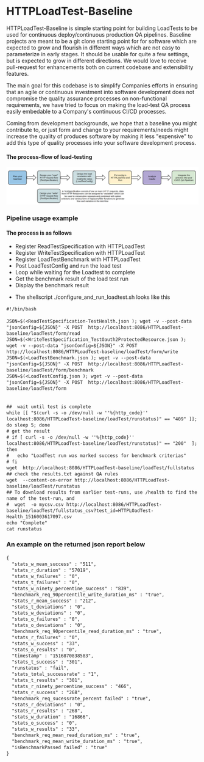 # HTTPLoadTest-Baseline


HTTPLoadTest-Baseline is simple starting point for building LoadTests to be used for continuous deploy/continuous production QA pipelines. Baseline projects
are meant to be a git clone starting point for for software which are expected to grow and flourish in different ways which are not easy to parameterize in 
early stages. It should be usable for quite a few settings, but is expected to grow in different directions. We would love to receive pull-request for enhancements 
both on current codebase and extensibility features.

The main goal for this codebase is to simplify Companies efforts in ensuring that an agile or continuous investment into
software development does not compromise the quality assurance processes on non-functional requirements, we have tried to focus on making the load-test 
QA process easily embedable to a Company's continuous CI/CD processes.

Coming from development backgrounds, we hope that a baseline you might contribute to, or just form and change to your requirements/needs might increase 
the quality of produces software by making it less "expensive" to add this type of quality processes into your software development process.

#### The process-flow of load-testing

![The flow of LoadTest investments](https://github.com/Cantara/HTTPLoadTest-Baseline/raw/master/images/HTTPLoadTest-FullProcessFlow.png)



### Pipeline usage example

#### The process is as follows
* Register ReadTestSpecification with HTTPLoadTest
* Register WriteTestSpecification with HTTPLoadTest
* Register LoadTestBenchmark with HTTPLoadTest
* Post LoadTestConfig and run the load test
* Loop while waiting for the Loadtest to complete
* Get the benchmark result of the load test run 
* Display the benchmark result


- The shellscript ./configure_and_run_loadtest.sh looks like this
```jshelllanguage
#!/bin/bash

JSON=$(<ReadTestSpecification-TestHealth.json ); wget -v --post-data "jsonConfig=${JSON}" -X POST  http://localhost:8086/HTTPLoadTest-baseline/loadTest/form/read
JSON=$(<WriteTestSpecification_TestOauth2ProtectedResource.json ); wget -v --post-data "jsonConfig=${JSON}" -X POST  http://localhost:8086/HTTPLoadTest-baseline/loadTest/form/write
JSON=$(<LoadTestBenchmark.json ); wget -v --post-data "jsonConfig=${JSON}" -X POST  http://localhost:8086/HTTPLoadTest-baseline/loadTest/form/benchmark
JSON=$(<LoadTestConfig.json ); wget -v --post-data "jsonConfig=${JSON}" -X POST  http://localhost:8086/HTTPLoadTest-baseline/loadTest/form


##  wait until test is complete
while [[ "$(curl -s -o /dev/null -w ''%{http_code}'' localhost:8086/HTTPLoadTest-baseline/loadTest/runstatus)" == "409" ]]; do sleep 5; done
# get the result
# if [ curl -s -o /dev/null -w ''%{http_code}'' localhost:8086/HTTPLoadTest-baseline/loadTest/runstatus)" == "200"  ]; then
#   echo "LoadTest run was marked success for benchmark criterias"
# fi
wget  http://localhost:8086/HTTPLoadTest-baseline/loadTest/fullstatus
## check the results.txt against QA rules
wget  --content-on-error http://localhost:8086/HTTPLoadTest-baseline/loadTest/runstatus
## To download results from earlier test-runs, use /health to find the name of the test-run, and
#  wget  -o mycsv.csv http://localhost:8086/HTTPLoadTest-baseline/loadTest/fullstatus_csv?test_id=HTTPLOadTest-Health_1516003617097.csv
echo "Complete"
cat runstatus
```


### An example on the returned json report below
```jshelllanguage
{
  "stats_w_mean_success" : "511",
  "stats_r_duration" : "57019",
  "stats_w_failures" : "0",
  "stats_t_failures" : "0",
  "stats_w_ninety_percentine_success" : "839",
  "benchmark_req_90percentile_write_duration_ms" : "true",
  "stats_r_mean_success" : "212",
  "stats_t_deviations" : "0",
  "stats_w_deviations" : "0",
  "stats_o_failures" : "0",
  "stats_o_deviations" : "0",
  "benchmark_req_90percentile_read_duration_ms" : "true",
  "stats_r_failures" : "0",
  "stats_w_success" : "33",
  "stats_o_results" : "0",
  "timestamp" : "1516870838583",
  "stats_t_success" : "301",
  "runstatus" : "fail",
  "stats_total_successrate" : "1",
  "stats_t_results" : "301",
  "stats_r_ninety_percentine_success" : "466",
  "stats_r_success" : "268",
  "benchmark_req_sucessrate_percent failed" : "true",
  "stats_r_deviations" : "0",
  "stats_r_results" : "268",
  "stats_w_duration" : "16866",
  "stats_o_success" : "0",
  "stats_w_results" : "33",
  "benchmark_req_mean_read_duration_ms" : "true",
  "benchmark_req_mean_write_duration_ms" : "true",
  "isBenchmarkPassed failed" : "true"
}
```
